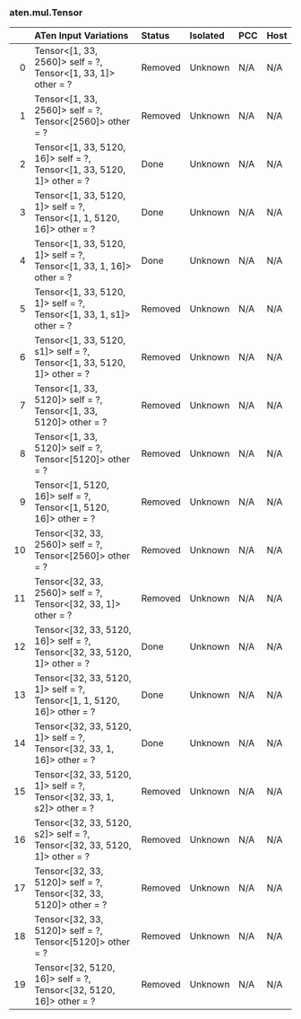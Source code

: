 ### aten.mul.Tensor
|    | ATen Input Variations                                                       | Status   | Isolated   | PCC   | Host   |
|---:|:----------------------------------------------------------------------------|:---------|:-----------|:------|:-------|
|  0 | Tensor<[1, 33, 2560]> self = ?,<br>Tensor<[1, 33, 1]> other = ?             | Removed  | Unknown    | N/A   | N/A    |
|  1 | Tensor<[1, 33, 2560]> self = ?,<br>Tensor<[2560]> other = ?                 | Removed  | Unknown    | N/A   | N/A    |
|  2 | Tensor<[1, 33, 5120, 16]> self = ?,<br>Tensor<[1, 33, 5120, 1]> other = ?   | Done     | Unknown    | N/A   | N/A    |
|  3 | Tensor<[1, 33, 5120, 1]> self = ?,<br>Tensor<[1, 1, 5120, 16]> other = ?    | Done     | Unknown    | N/A   | N/A    |
|  4 | Tensor<[1, 33, 5120, 1]> self = ?,<br>Tensor<[1, 33, 1, 16]> other = ?      | Done     | Unknown    | N/A   | N/A    |
|  5 | Tensor<[1, 33, 5120, 1]> self = ?,<br>Tensor<[1, 33, 1, s1]> other = ?      | Removed  | Unknown    | N/A   | N/A    |
|  6 | Tensor<[1, 33, 5120, s1]> self = ?,<br>Tensor<[1, 33, 5120, 1]> other = ?   | Removed  | Unknown    | N/A   | N/A    |
|  7 | Tensor<[1, 33, 5120]> self = ?,<br>Tensor<[1, 33, 5120]> other = ?          | Removed  | Unknown    | N/A   | N/A    |
|  8 | Tensor<[1, 33, 5120]> self = ?,<br>Tensor<[5120]> other = ?                 | Removed  | Unknown    | N/A   | N/A    |
|  9 | Tensor<[1, 5120, 16]> self = ?,<br>Tensor<[1, 5120, 16]> other = ?          | Removed  | Unknown    | N/A   | N/A    |
| 10 | Tensor<[32, 33, 2560]> self = ?,<br>Tensor<[2560]> other = ?                | Removed  | Unknown    | N/A   | N/A    |
| 11 | Tensor<[32, 33, 2560]> self = ?,<br>Tensor<[32, 33, 1]> other = ?           | Removed  | Unknown    | N/A   | N/A    |
| 12 | Tensor<[32, 33, 5120, 16]> self = ?,<br>Tensor<[32, 33, 5120, 1]> other = ? | Done     | Unknown    | N/A   | N/A    |
| 13 | Tensor<[32, 33, 5120, 1]> self = ?,<br>Tensor<[1, 1, 5120, 16]> other = ?   | Done     | Unknown    | N/A   | N/A    |
| 14 | Tensor<[32, 33, 5120, 1]> self = ?,<br>Tensor<[32, 33, 1, 16]> other = ?    | Done     | Unknown    | N/A   | N/A    |
| 15 | Tensor<[32, 33, 5120, 1]> self = ?,<br>Tensor<[32, 33, 1, s2]> other = ?    | Removed  | Unknown    | N/A   | N/A    |
| 16 | Tensor<[32, 33, 5120, s2]> self = ?,<br>Tensor<[32, 33, 5120, 1]> other = ? | Removed  | Unknown    | N/A   | N/A    |
| 17 | Tensor<[32, 33, 5120]> self = ?,<br>Tensor<[32, 33, 5120]> other = ?        | Removed  | Unknown    | N/A   | N/A    |
| 18 | Tensor<[32, 33, 5120]> self = ?,<br>Tensor<[5120]> other = ?                | Removed  | Unknown    | N/A   | N/A    |
| 19 | Tensor<[32, 5120, 16]> self = ?,<br>Tensor<[32, 5120, 16]> other = ?        | Removed  | Unknown    | N/A   | N/A    |

